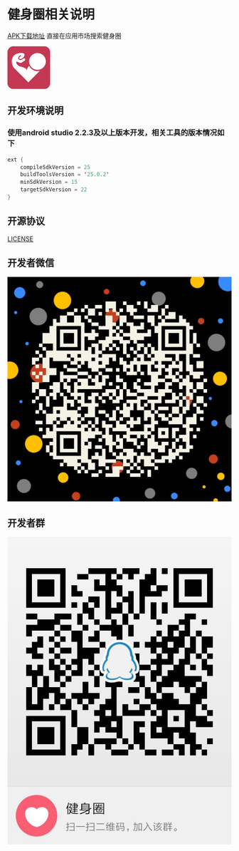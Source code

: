# 健身圈相关说明

[APK下载地址](https://www.pgyer.com/hnDH)
直接在应用市场搜索健身圈

![](https://github.com/fandong12388/Jaython-Android/raw/master/images/ic_launcher.png)
<br>
##  开发环境说明  ##
### 使用android studio 2.2.3及以上版本开发，相关工具的版本情况如下 ###
```Java
ext {
    compileSdkVersion = 25
    buildToolsVersion = '25.0.2'
    minSdkVersion = 15
    targetSdkVersion = 22
}
```
##  开源协议  ##
[LICENSE](https://github.com/fandong12388/Jaython-Android/raw/master/LICENSE)
##  开发者微信  ##
![](https://github.com/fandong12388/Jaython-Android/raw/master/images/wx.jpg)
##  开发者群  ##
![](https://github.com/fandong12388/Jaython-Android/raw/master/images/qq.jpg)